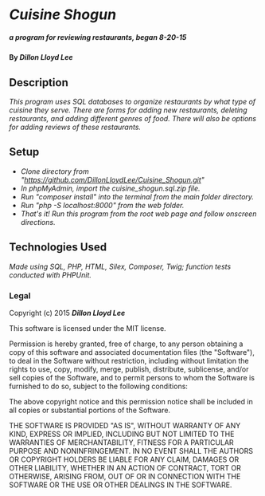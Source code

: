 # _Cuisine Shogun_

##### _a program for reviewing restaurants, began 8-20-15_

#### By _**Dillon Lloyd Lee**_

## Description

_This program uses SQL databases to organize restaurants by what type of cuisine they serve.  There are forms for adding new restaurants, deleting restaurants, and adding different genres of food.  There will also be options for adding reviews of these restaurants._

## Setup

* _Clone directory from "https://github.com/DillonLloydLee/Cuisine_Shogun.git"_
* _In phpMyAdmin, import the cuisine_shogun.sql.zip file._
* _Run "composer install" into the terminal from the main folder directory._
* _Run "php -S localhost:8000" from the web folder._
* _That's it!  Run this program from the root web page and follow onscreen directions._

## Technologies Used

_Made using SQL, PHP, HTML, Silex, Composer, Twig; function tests conducted with PHPUnit._


### Legal

Copyright (c) 2015 **_Dillon Lloyd Lee_**

This software is licensed under the MIT license.

Permission is hereby granted, free of charge, to any person obtaining a copy
of this software and associated documentation files (the "Software"), to deal
in the Software without restriction, including without limitation the rights
to use, copy, modify, merge, publish, distribute, sublicense, and/or sell
copies of the Software, and to permit persons to whom the Software is
furnished to do so, subject to the following conditions:

The above copyright notice and this permission notice shall be included in
all copies or substantial portions of the Software.

THE SOFTWARE IS PROVIDED "AS IS", WITHOUT WARRANTY OF ANY KIND, EXPRESS OR
IMPLIED, INCLUDING BUT NOT LIMITED TO THE WARRANTIES OF MERCHANTABILITY,
FITNESS FOR A PARTICULAR PURPOSE AND NONINFRINGEMENT. IN NO EVENT SHALL THE
AUTHORS OR COPYRIGHT HOLDERS BE LIABLE FOR ANY CLAIM, DAMAGES OR OTHER
LIABILITY, WHETHER IN AN ACTION OF CONTRACT, TORT OR OTHERWISE, ARISING FROM,
OUT OF OR IN CONNECTION WITH THE SOFTWARE OR THE USE OR OTHER DEALINGS IN
THE SOFTWARE.
